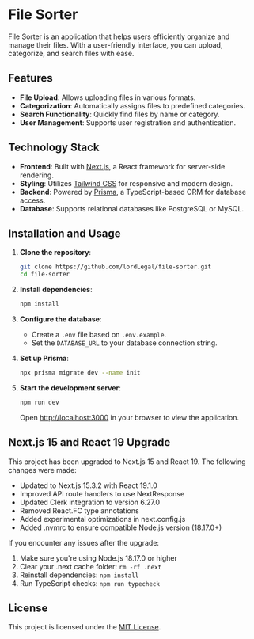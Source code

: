 # File Sorter

File Sorter is an application that helps users efficiently organize and manage their files. With a user-friendly interface, you can upload, categorize, and search files with ease.

## Features

- **File Upload**: Allows uploading files in various formats.
- **Categorization**: Automatically assigns files to predefined categories.
- **Search Functionality**: Quickly find files by name or category.
- **User Management**: Supports user registration and authentication.

## Technology Stack

- **Frontend**: Built with [Next.js](https://nextjs.org/), a React framework for server-side rendering.
- **Styling**: Utilizes [Tailwind CSS](https://tailwindcss.com/) for responsive and modern design.
- **Backend**: Powered by [Prisma](https://www.prisma.io/), a TypeScript-based ORM for database access.
- **Database**: Supports relational databases like PostgreSQL or MySQL.

## Installation and Usage

1. **Clone the repository**:

   ```bash
   git clone https://github.com/lordLegal/file-sorter.git
   cd file-sorter
   ```

2. **Install dependencies**:

   ```bash
   npm install
   ```

3. **Configure the database**:

   - Create a `.env` file based on `.env.example`.
   - Set the `DATABASE_URL` to your database connection string.

4. **Set up Prisma**:

   ```bash
   npx prisma migrate dev --name init
   ```

5. **Start the development server**:

   ```bash
   npm run dev
   ```

   Open [http://localhost:3000](http://localhost:3000) in your browser to view the application.

## Next.js 15 and React 19 Upgrade

This project has been upgraded to Next.js 15 and React 19. The following changes were made:

- Updated to Next.js 15.3.2 with React 19.1.0
- Improved API route handlers to use NextResponse
- Updated Clerk integration to version 6.27.0
- Removed React.FC type annotations
- Added experimental optimizations in next.config.js
- Added .nvmrc to ensure compatible Node.js version (18.17.0+)

If you encounter any issues after the upgrade:

1. Make sure you're using Node.js 18.17.0 or higher
2. Clear your .next cache folder: `rm -rf .next`
3. Reinstall dependencies: `npm install`
4. Run TypeScript checks: `npm run typecheck`

## License

This project is licensed under the [MIT License](LICENSE).
